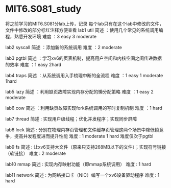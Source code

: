 # MIT6.S081_study
将之前学习的MIT6.S081分lab上传，记录
每个lab只有在这个lab中修改的文件，文件中修改的部分标红注释方便查看
lab1 util
简述 ：使⽤⼏个常⻅的系统调⽤编程，熟悉开发环境
难度 ：3 easy 3 moderate

lab2 syscall
简述 ：添加新的系统调⽤
难度 ：2 moderate

lab3 pgtbl
简述 ：学习xv6的⻚表机制，提⾼⽤户空间和内核空间之间传递数据的效率
难度 ：1 easy 2hard

lab4 traps
简述 ：从系统调⽤⼊⼿梳理中断的全流程
难度 ：1 easy 1 moderate 1hard

lab5 lazy
简述 ：利⽤缺⻚故障实现内存分配的懒分配策略
难度 ：1 easy 2 moderate 

lab6 cow
简述 ：利⽤缺⻚故障实现fork系统调⽤的写时复制机制
难度 ：1 hard

lab7 thread
简述 : 实现⽤户级线程；优化并发程序；实现同步屏障

lab8 lock
简述 : 分别在物理内存⻚管理和⽂件缓存⻚管理这两个场景中降低锁竞争，提⾼并发程度进⽽提升性能
难度 : 1 moderate 1 hard 难度仅次于pgtbl

lab9 fs
简述 : 让xv6⽀持⼤⽂件（原来只⽀持268MB以下的⽂件）；实现符号链接（软链接）
难度 : 2 moderate

lab10 mmap
简述 : 实现内存映射功能（即mmap系统调⽤）
难度 : 1 hard

lab11 network
简述 : 为⽹络接⼝卡（NIC）编写⼀个xv6设备驱动程序
难度 : 1 hard
